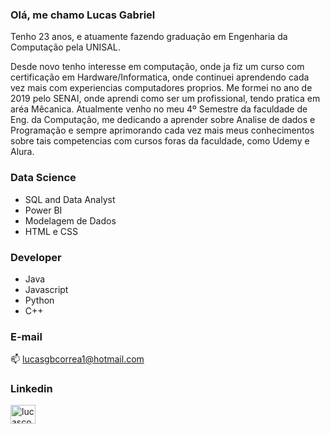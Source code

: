 ### Olá, me chamo Lucas Gabriel

Tenho 23 anos, e atuamente fazendo graduação em Engenharia da Computação pela UNISAL.


Desde novo tenho interesse em computação, onde ja fiz um curso com certificação em Hardware/Informatica, onde continuei aprendendo cada vez mais com experiencias computadores proprios. 
Me formei no ano de 2019 pelo SENAI, onde aprendi como ser um profissional, tendo pratica em aréa Mêcanica.
Atualmente venho no meu 4º Semestre da faculdade de Eng. da Computação, me dedicando a aprender sobre Analise de dados e Programação e sempre aprimorando cada vez mais meus conhecimentos sobre tais competencias com cursos foras da faculdade, como Udemy e Alura.


### Data Science
- SQL and Data Analyst
- Power BI
- Modelagem de Dados
- HTML e CSS

### Developer
- Java
- Javascript
- Python
- C++


### E-mail

📫 lucasgbcorrea1@hotmail.com






<h3> Linkedin </h3>

<a href="https://www.linkedin.com/in/lucas-gabriel-bento-correa-951136237" target="blank"><img align="center" src="https://raw.githubusercontent.com/rahuldkjain/github-profile-readme-generator/master/src/images/icons/Social/linked-in-alt.svg" alt="lucascorrea" height="30" width="40" /></a>



